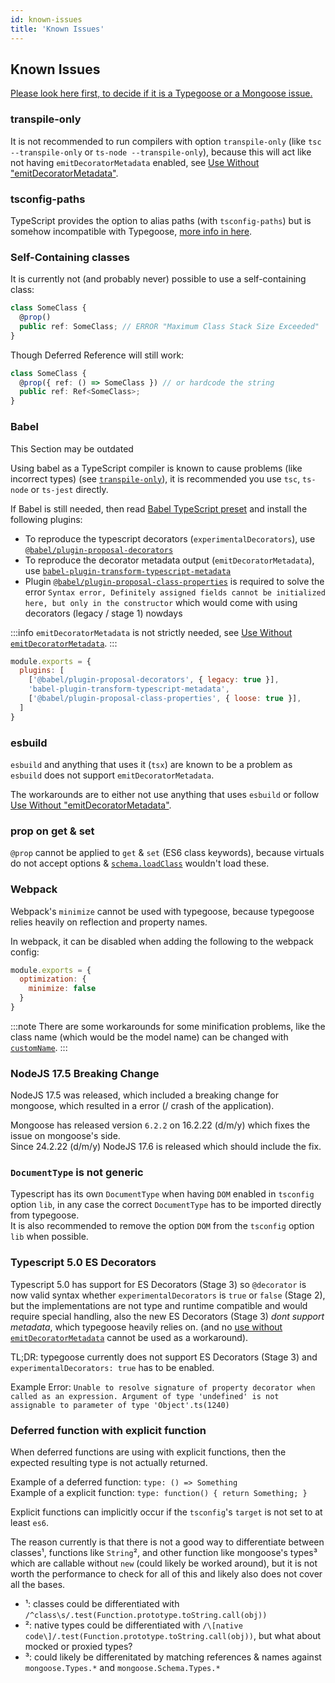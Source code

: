 ```yaml
---
id: known-issues
title: 'Known Issues'
---
```


## Known Issues

[Please look here first, to decide if it is a Typegoose or a Mongoose issue.](https://github.com/Automattic/mongoose/issues?utf8=✓&q=is%3Aissue+involves%3Ahasezoey)

### transpile-only

It is not recommended to run compilers with option `transpile-only` (like `tsc --transpile-only` or `ts-node --transpile-only`), because this will act like not having `emitDecoratorMetadata` enabled, see [Use Without "emitDecoratorMetadata"](./use-without-emitDecoratorMetadata.md).

### tsconfig-paths

TypeScript provides the option to alias paths (with `tsconfig-paths`) but is somehow incompatible with Typegoose, [more info in here](https://github.com/szokodiakos/typegoose/issues/392).

### Self-Containing classes

It is currently not (and probably never) possible to use a self-containing class:

```ts
class SomeClass {
  @prop()
  public ref: SomeClass; // ERROR "Maximum Class Stack Size Exceeded"
}
```

Though Deferred Reference will still work:

```ts
class SomeClass {
  @prop({ ref: () => SomeClass }) // or hardcode the string
  public ref: Ref<SomeClass>;
}
```

### Babel

<span class="badge badge--warning">This Section may be outdated</span>

Using babel as a TypeScript compiler is known to cause problems (like incorrect types) (see [`transpile-only`](#transpile-only)), it is recommended you use `tsc`, `ts-node` or `ts-jest` directly.

If Babel is still needed, then read [Babel TypeScript preset](https://babeljs.io/docs/en/babel-preset-typescript) and install the following plugins:  

- To reproduce the typescript decorators (`experimentalDecorators`), use [`@babel/plugin-proposal-decorators`](https://babeljs.io/docs/en/babel-plugin-proposal-decorators)
- To reproduce the decorator metadata output (`emitDecoratorMetadata`), use [`babel-plugin-transform-typescript-metadata`](https://github.com/leonardfactory/babel-plugin-transform-typescript-metadata)
- Plugin [`@babel/plugin-proposal-class-properties`](https://babeljs.io/docs/en/babel-plugin-proposal-class-properties) is required to solve the error `Syntax error, Definitely assigned fields cannot be initialized here, but only in the constructor` which would come with using decorators (legacy / stage 1) nowdays

:::info
`emitDecoratorMetadata` is not strictly needed, see [Use Without `emitDecoratorMetadata`](./use-without-emitDecoratorMetadata.md).
:::

```js
module.exports = {
  plugins: [
    ['@babel/plugin-proposal-decorators', { legacy: true }],
    'babel-plugin-transform-typescript-metadata',
    ['@babel/plugin-proposal-class-properties', { loose: true }],
  ]
}
```

### esbuild

`esbuild` and anything that uses it (`tsx`) are known to be a problem as `esbuild` does not support `emitDecoratorMetadata`.

The workarounds are to either not use anything that uses `esbuild` or follow [Use Without "emitDecoratorMetadata"](./use-without-emitDecoratorMetadata.md).

### prop on get & set

`@prop` cannot be applied to `get` & `set` (ES6 class keywords), because virtuals do not accept options & [`schema.loadClass`](https://mongoosejs.com/docs/advanced_schemas.html#creating-from-es6-classes-using-loadclass) wouldn't load these.

### Webpack

Webpack's `minimize` cannot be used with typegoose, because typegoose relies heavily on reflection and property names.

In webpack, it can be disabled when adding the following to the webpack config:

```js
module.exports = {
  optimization: {
    minimize: false
  }
}
```

:::note
There are some workarounds for some minification problems, like the class name (which would be the model name) can be changed with [`customName`](../api/decorators/model-options#customname).
:::

### NodeJS 17.5 Breaking Change

NodeJS 17.5 was released, which included a breaking change for mongoose, which resulted in a error (/ crash of the application).

Mongoose has released version `6.2.2` on 16.2.22 (d/m/y) which fixes the issue on mongoose's side.  
Since 24.2.22 (d/m/y) NodeJS 17.6 is released which should include the fix.

### `DocumentType` is not generic

Typescript has its own `DocumentType` when having `DOM` enabled in `tsconfig` option `lib`, in any case the correct `DocumentType` has to be imported directly from typegoose.  
It is also recommended to remove the option `DOM` from the `tsconfig` option `lib` when possible.

### Typescript 5.0 ES Decorators

Typescript 5.0 has support for ES Decorators (Stage 3) so `@decorator` is now valid syntax whether `experimentalDecorators` is `true` or `false` (Stage 2), but the implementations are not type and runtime compatible and would require special handling, also the new ES Decorators (Stage 3) *dont support metadata*, which typegoose heavily relies on. (and no [use without `emitDecoratorMetadata`](./use-without-emitDecoratorMetadata.md) cannot be used as a workaround).

TL;DR: typegoose currently does not support ES Decorators (Stage 3) and `experimentalDecorators: true` has to be enabled.

Example Error: `Unable to resolve signature of property decorator when called as an expression. Argument of type 'undefined' is not assignable to parameter of type 'Object'.ts(1240)`

### Deferred function with explicit function

When deferred functions are using with explicit functions, then the expected resulting type is not actually returned.

Example of a deferred function: `type: () => Something`  
Example of a explicit function: `type: function() { return Something; }`

Explicit functions can implicitly occur if the `tsconfig`'s `target` is not set to at least `es6`.

The reason currently is that there is not a good way to differentiate between classes¹, functions like `String`², and other function like mongoose's types³ which are callable without `new` (could likely be worked around), but it is not worth the performance to check for all of this and likely also does not cover all the bases.

- ¹: classes could be differentiated with `/^class\s/.test(Function.prototype.toString.call(obj))`
- ²: native types could be differentiated with `/\[native code\]/.test(Function.prototype.toString.call(obj))`, but what about mocked or proxied types?
- ³: could likely be differenitated by matching references & names against `mongoose.Types.*` and `mongoose.Schema.Types.*`
